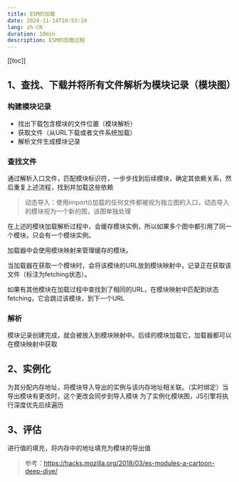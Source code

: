```yaml
---
title: ESM的加载
date: 2024-11-14T16:53:24
lang: zh-CN
duration: 10min
description: ESM的加载过程
---
```


[[toc]]

## 1、查找、下载并将所有文件解析为模块记录（模块图）

### 构建模块记录

 - 找出下载包含模块的文件位置（模块解析）
 - 获取文件（从URL下载或者文件系统加载）
 - 解析文件生成模块记录

### 查找文件

通过解析入口文件，匹配模块标识符，一步步找到后续模块，确定其依赖关系，然后重复上述流程，找到并加载这些依赖

> 动态导入：使用import()加载的任何文件都被视为独立图的入口，动态导入的模块视为一个新的图，该图单独处理

在上述的模块加载解析过程中，会缓存模块实例，所以如果多个图中都引用了同一个模块，只会有一个模块实例。

加载器中会使用模块映射来管理缓存的模块。

当加载器在获取一个模块时，会将该模块的URL放到模块映射中，记录正在获取该文件（标注为fetching状态）。

如果有其他模块在加载过程中查找到了相同的URL，在模块映射中匹配到状态fetching，它会跳过该模块，到下一个URL

### 解析
模块记录创建完成，就会被放入到模块映射中。后续的模块加载它，加载器都可以在模块映射中获取

## 2、实例化

为其分配内存地址，将模块导入导出的实例与该内存地址相关联。（实时绑定）当导出模块有更改时，这个更改会同步到导入模块
为了实例化模块图，JS引擎将执行深度优先后续遍历

## 3、评估

进行值的填充，将内存中的地址填充为模块的导出值

> 参考：https://hacks.mozilla.org/2018/03/es-modules-a-cartoon-deep-dive/